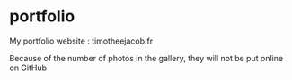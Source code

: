 # portfolio
My portfolio website : timotheejacob.fr

Because of the number of photos in the gallery, they will not be put online on GitHub
